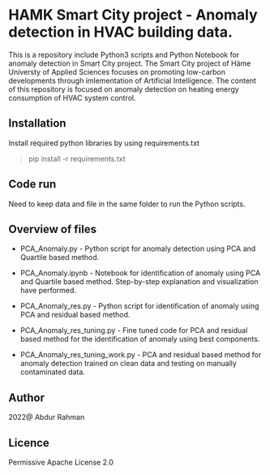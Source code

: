 # HAMK Smart City project - Anomaly detection in HVAC building data.
This is a repository include Python3 scripts and Python Notebook for anomaly detection in Smart City project. The Smart City project of Häme Universty of Applied Sciences focuses on promoting low-carbon developments through imlementation of Artificial Intelligence. The content of this repository is focused on anomaly detection on heating energy consumption of HVAC system control.

## Installation

Install required python libraries by using requirements.txt

>pip install -r requirements.txt


## Code run

Need to keep data and file in the same folder to run the Python scripts.

## Overview of files

* PCA_Anomaly.py - Python script for anomaly detection using PCA and Quartile based method.

* PCA_Anomaly.ipynb - Notebook for identification of anomaly using PCA and Quartile based method. Step-by-step explanation and visualization have performed.

* PCA_Anomaly_res.py - Python script for identification of anomaly using PCA and residual based method.

* PCA_Anomaly_res_tuning.py - Fine tuned code for PCA and residual based method for the identification of anomaly using best components.

* PCA_Anomaly_res_tuning_work.py - PCA and residual based method for anomaly detection trained on clean data and testing on manually contaminated data.



## Author

2022@ Abdur Rahman

## Licence

Permissive Apache License 2.0